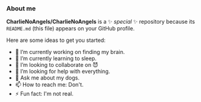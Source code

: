 ### About me


**CharlieNoAngels/CharlieNoAngels** is a ✨ _special_ ✨ repository because its `README.md` (this file) appears on your GitHub profile.

Here are some ideas to get you started:

- 🔭 I’m currently working on finding my brain.
- 🌱 I’m currently learning to sleep.
- 👯 I’m looking to collaborate on 😈
- 🤔 I’m looking for help with everything.
- 💬 Ask me about my dogs.
- 📫 How to reach me: Don't.
- ⚡ Fun fact: I'm not real.

